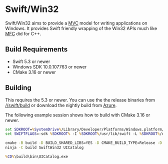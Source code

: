 # Swift/Win32

Swift/Win32 aims to provide a [MVC](https://en.wikipedia.org/wiki/Model%E2%80%93view%E2%80%93controller) model for writing applications on Windows.  It provides Swift friendly wrapping of the Win32 APIs much like [MFC](https://en.wikipedia.org/wiki/Microsoft_Foundation_Class_Library) did for C++.

## Build Requirements

- Swift 5.3 or newer
- Windows SDK 10.0.107763 or newer
- CMake 3.16 or newer

## Building

This requires the 5.3 or newer. You can use the the release binaries from [//swift/build](https://github.com/compnerd/swift-build) or download the nightly build from [Azure](https://dev.azure.com/compnerd/swift-build).

The following example session shows how to build with CMake 3.16 or newer.

```cmd
set SDKROOT=%SystemDrive%/Library/Developer/Platforms/Windows.platform/Developer/SDKs/Windows.sdk
set SWIFTFLAGS=-sdk %SDKROOT% -I %SDKROOT%/usr/lib/swift -L %SDKROOT%/usr/lib/swift/windows

cmake -B build -D BUILD_SHARED_LIBS=YES -D CMAKE_BUILD_TYPE=Release -D CMAKE_Swift_FLAGS="%SWIFTFLAGS%" -G Ninja -S .
ninja -C build SwiftWin32 UICatalog

%CD%\build\bin\UICatalog.exe
```
